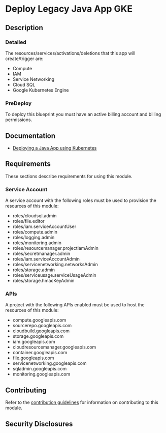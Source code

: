 # Deploy Legacy Java App GKE

## Description

### Detailed

The resources/services/activations/deletions that this app will create/trigger are:

- Compute
- IAM
- Service Networking
- Cloud SQL
- Google Kubernetes Engine

### PreDeploy

To deploy this blueprint you must have an active billing account and billing permissions.

## Documentation

- [Deploying a Java App using Kubernetes](https://cloud.google.com/architecture/application-development/java-app-gke)


## Requirements

These sections describe requirements for using this module.

### Service Account

A service account with the following roles must be used to provision
the resources of this module:

- roles/cloudsql.admin
- roles/file.editor
- roles/iam.serviceAccountUser
- roles/compute.admin
- roles/logging.admin
- roles/monitoring.admin
- roles/resourcemanager.projectIamAdmin
- roles/secretmanager.admin
- roles/iam.serviceAccountAdmin
- roles/servicenetworking.networksAdmin
- roles/storage.admin
- roles/serviceusage.serviceUsageAdmin
- roles/storage.hmacKeyAdmin

### APIs

A project with the following APIs enabled must be used to host the
resources of this module:

- compute.googleapis.com
- sourcerepo.googleapis.com
- cloudbuild.googleapis.com
- storage.googleapis.com
- iam.googleapis.com
- cloudresourcemanager.googleapis.com
- container.googleapis.com
- file.googleapis.com
- servicenetworking.googleapis.com
- sqladmin.googleapis.com
- monitoring.googleapis.com

## Contributing

Refer to the [contribution guidelines](CONTRIBUTING.md) for
information on contributing to this module.

[iam-module]: https://registry.terraform.io/modules/terraform-google-modules/iam/google
[project-factory-module]: https://registry.terraform.io/modules/terraform-google-modules/project-factory/google
[terraform-provider-gcp]: https://www.terraform.io/docs/providers/google/index.html
[terraform]: https://www.terraform.io/downloads.html

## Security Disclosures


